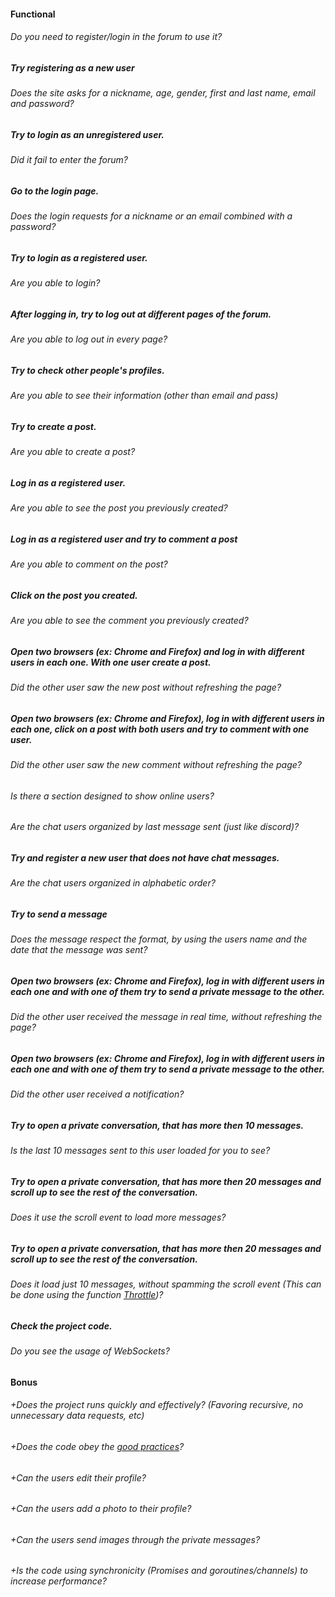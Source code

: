#### Functional

###### Do you need to register/login in the forum to use it?

##### Try registering as a new user

###### Does the site asks for a nickname, age, gender, first and last name, email and password?

##### Try to login as an unregistered user.

###### Did it fail to enter the forum?

##### Go to the login page.

###### Does the login requests for a nickname or an email combined with a password?

##### Try to login as a registered user.

###### Are you able to login?

##### After logging in, try to log out at different pages of the forum.

###### Are you able to log out in every page?

##### Try to check other people's profiles.

###### Are you able to see their information (other than email and pass)

##### Try to create a post.

###### Are you able to create a post?

##### Log in as a registered user.

###### Are you able to see the post you previously created?

##### Log in as a registered user and try to comment a post

###### Are you able to comment on the post?

##### Click on the post you created.

###### Are you able to see the comment you previously created?

##### Open two browsers (ex: Chrome and Firefox) and log in with different users in each one. With one user create a post.

###### Did the other user saw the new post without refreshing the page?

##### Open two browsers (ex: Chrome and Firefox), log in with different users in each one, click on a post with both users and try to comment with one user.

###### Did the other user saw the new comment without refreshing the page?

###### Is there a section designed to show online users?

###### Are the chat users organized by last message sent (just like discord)?

##### Try and register a new user that does not have chat messages.

###### Are the chat users organized in alphabetic order?

##### Try to send a message

###### Does the message respect the format, by using the users name and the date that the message was sent?

##### Open two browsers (ex: Chrome and Firefox), log in with different users in each one and with one of them try to send a private message to the other.

###### Did the other user received the message in real time, without refreshing the page?

##### Open two browsers (ex: Chrome and Firefox), log in with different users in each one and with one of them try to send a private message to the other.

###### Did the other user received a notification?

##### Try to open a private conversation, that has more then 10 messages.

###### Is the last 10 messages sent to this user loaded for you to see?

##### Try to open a private conversation, that has more then 20 messages and scroll up to see the rest of the conversation.

###### Does it use the scroll event to load more messages?

##### Try to open a private conversation, that has more then 20 messages and scroll up to see the rest of the conversation.

###### Does it load just 10 messages, without spamming the scroll event (This can be done using the function [Throttle](https://css-tricks.com/debouncing-throttling-explained-examples/#throttle))?

##### Check the project code.

###### Do you see the usage of WebSockets?

#### Bonus

###### +Does the project runs quickly and effectively? (Favoring recursive, no unnecessary data requests, etc)

###### +Does the code obey the [good practices](https://public.01-edu.org/subjects/good-practices/README.md)?

###### +Can the users edit their profile?

###### +Can the users add a photo to their profile?

###### +Can the users send images through the private messages?

###### +Is the code using synchronicity (Promises and goroutines/channels) to increase performance?
